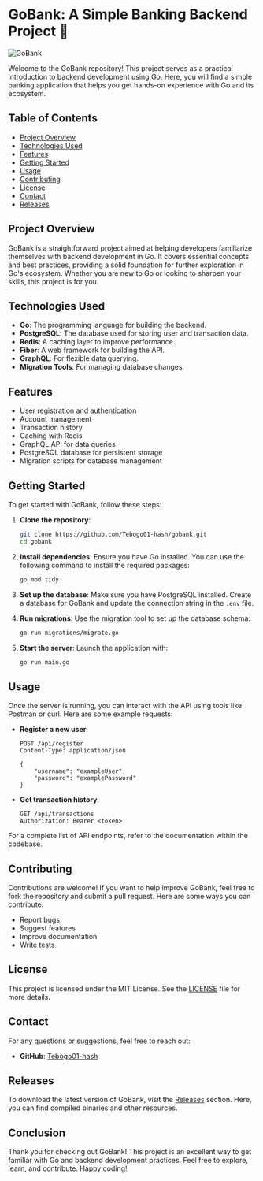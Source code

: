 # GoBank: A Simple Banking Backend Project 🚀

![GoBank](https://img.shields.io/badge/GoBank-Backend%20Development-blue)

Welcome to the GoBank repository! This project serves as a practical introduction to backend development using Go. Here, you will find a simple banking application that helps you get hands-on experience with Go and its ecosystem. 

## Table of Contents

- [Project Overview](#project-overview)
- [Technologies Used](#technologies-used)
- [Features](#features)
- [Getting Started](#getting-started)
- [Usage](#usage)
- [Contributing](#contributing)
- [License](#license)
- [Contact](#contact)
- [Releases](#releases)

## Project Overview

GoBank is a straightforward project aimed at helping developers familiarize themselves with backend development in Go. It covers essential concepts and best practices, providing a solid foundation for further exploration in Go's ecosystem. Whether you are new to Go or looking to sharpen your skills, this project is for you.

## Technologies Used

- **Go**: The programming language for building the backend.
- **PostgreSQL**: The database used for storing user and transaction data.
- **Redis**: A caching layer to improve performance.
- **Fiber**: A web framework for building the API.
- **GraphQL**: For flexible data querying.
- **Migration Tools**: For managing database changes.

## Features

- User registration and authentication
- Account management
- Transaction history
- Caching with Redis
- GraphQL API for data queries
- PostgreSQL database for persistent storage
- Migration scripts for database management

## Getting Started

To get started with GoBank, follow these steps:

1. **Clone the repository**:
   ```bash
   git clone https://github.com/Tebogo01-hash/gobank.git
   cd gobank
   ```

2. **Install dependencies**:
   Ensure you have Go installed. You can use the following command to install the required packages:
   ```bash
   go mod tidy
   ```

3. **Set up the database**:
   Make sure you have PostgreSQL installed. Create a database for GoBank and update the connection string in the `.env` file.

4. **Run migrations**:
   Use the migration tool to set up the database schema:
   ```bash
   go run migrations/migrate.go
   ```

5. **Start the server**:
   Launch the application with:
   ```bash
   go run main.go
   ```

## Usage

Once the server is running, you can interact with the API using tools like Postman or curl. Here are some example requests:

- **Register a new user**:
  ```http
  POST /api/register
  Content-Type: application/json

  {
      "username": "exampleUser",
      "password": "examplePassword"
  }
  ```

- **Get transaction history**:
  ```http
  GET /api/transactions
  Authorization: Bearer <token>
  ```

For a complete list of API endpoints, refer to the documentation within the codebase.

## Contributing

Contributions are welcome! If you want to help improve GoBank, feel free to fork the repository and submit a pull request. Here are some ways you can contribute:

- Report bugs
- Suggest features
- Improve documentation
- Write tests

## License

This project is licensed under the MIT License. See the [LICENSE](LICENSE) file for more details.

## Contact

For any questions or suggestions, feel free to reach out:

- **GitHub**: [Tebogo01-hash](https://github.com/Tebogo01-hash)

## Releases

To download the latest version of GoBank, visit the [Releases](https://github.com/Tebogo01-hash/gobank/releases) section. Here, you can find compiled binaries and other resources.

## Conclusion

Thank you for checking out GoBank! This project is an excellent way to get familiar with Go and backend development practices. Feel free to explore, learn, and contribute. Happy coding!